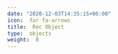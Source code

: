 ```yaml
--- 
date: "2020-12-03T14:35:15+06:00" 
icon:  far fa-arrows 
title:  Rec Object 
type:  objects 
weight:  8 
--- 
```

